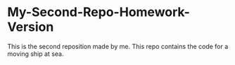 # My-Second-Repo-Homework-Version
This is the second reposition made by me. This repo contains the code for a moving ship at sea.
